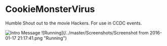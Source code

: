 # CookieMonsterVirus
Humble Shout out to the movie Hackers.  For use in CCDC events.

![Intro Message](/../master/Screenshots/Screenshot%20from%202016-01-17%2021:17:05.png "Intro")
![Running](/../master/Screenshots/Screenshot from 2016-01-17 21:17:41.png "Running")
